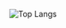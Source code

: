 ![Top Langs](https://github-readme-stats.vercel.app/api/top-langs/?username=kevinswan102)

<!--
**[![Kevin's GitHub stats](https://github-readme-stats.vercel.app/api?username=kevinswan102)](https://github.com/kevinswan102/github-readme-stats)
-->

<!--
**kevinswan102/kevinswan102** is a ✨ _special_ ✨ repository because its `README.md` (this file) appears on your GitHub profile.

Here are some ideas to get you started:

- 🔭 I’m currently working on ...
- 🌱 I’m currently learning ...
- 👯 I’m looking to collaborate on ...
- 🤔 I’m looking for help with ...
- 💬 Ask me about ...
- 📫 How to reach me: ...
- 😄 Pronouns: ...
- ⚡ Fun fact: ...
-->
